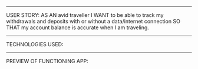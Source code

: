 
---
USER STORY:
 AS AN avid traveller
I WANT to be able to track my withdrawals and deposits with or without a data/internet connection
SO THAT my account balance is accurate when I am traveling.

---
TECHNOLOGIES USED:




---
PREVIEW OF FUNCTIONING APP:
